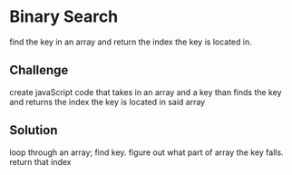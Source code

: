 # Binary Search
find the key in an array and return the index the key is located in.   

## Challenge
create javaScript code that takes in an array and a key than finds the key and returns the index the key is located in said array

## Solution
loop through an array;  find key.  figure out what part of array the key falls.  return that index